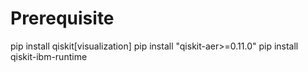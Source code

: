 # Prerequisite

pip install qiskit[visualization]
pip install "qiskit-aer>=0.11.0"
pip install qiskit-ibm-runtime
